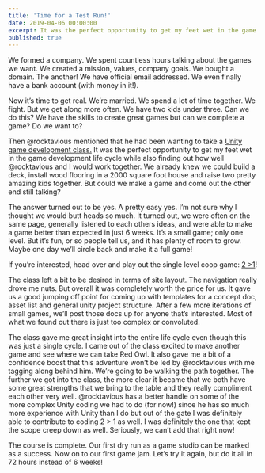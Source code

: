```yaml
---
title: 'Time for a Test Run!'
date: 2019-04-06 00:00:00
excerpt: It was the perfect opportunity to get my feet wet in the game development life cycle while also finding out how well @rocktavious and I would work together.
published: true
---
```


We formed a company.  We spent countless hours talking about the games we want.  We created a mission, values, company goals.  We bought a domain.  The another!  We have official email addressed.  We even finally have a bank account (with money in it!).

Now it’s time to get real.  We’re married.  We spend a lot of time together.  We fight.  But we get along more often.  We have two kids under three.  Can we do this?  We have the skills to create great games but can we complete a game?  Do we want to?

Then @rocktavious mentioned that he had been wanting to take a [Unity game development class.](https://unity.com/learn/unity-usc-games-unlocked)  It was the perfect opportunity to get my feet wet in the game development life cycle while also finding out how well @rocktavious and I would work together.  We already knew we could build a deck, install wood flooring in a 2000 square foot house and raise two pretty amazing kids together.  But could we make a game and come out the other end still talking?

The answer turned out to be yes.  A pretty easy yes.  I’m not sure why I thought we would butt heads so much.  It turned out, we were often on the same page, generally listened to each others ideas, and were able to make a game better than expected in just 6 weeks.  It’s a small game; only one level.  But it’s fun, or so people tell us, and it has plenty of room to grow.  Maybe one day we’ll circle back and make it a full game!

If you’re interested, head over and play out the single level coop game: [2 >1](https://redowlgames.itch.io/2gt1)!

The class left a bit to be desired in terms of site layout.  The navigation really drove me nuts.  But overall it was completely worth the price for us.  It gave us a good jumping off point for coming up with templates for a concept doc, asset list and general unity project structure.  After a few more iterations of small games, we’ll post those docs up for anyone that’s interested.  Most of what we found out there is just too complex or convoluted.  

The class gave me great insight into the entire life cycle even though this was just a single cycle.  I came out of the class excited to make another game and see where we can take Red Owl.  It also gave me a bit of a confidence boost that this adventure won’t be led by @rocktavious with me tagging along behind him.  We’re going to be walking the path together.  The further we got into the class, the more clear it became that we both have some great strengths that we bring to the table and they really compliment each other very well.  @rocktavious has a better handle on some of the more complex Unity coding we had to do (for now!) since he has so much more experience with Unity than I do but out of the gate I was definitely able to contribute to coding 2 > 1 as well.  I was definitely the one that kept the scope creep down as well.  Seriously, we can’t add that right now!

The course is complete.  Our first dry run as a game studio can be marked as a success.  Now on to our first game jam.  Let’s try it again, but do it all in 72 hours instead of 6 weeks!
